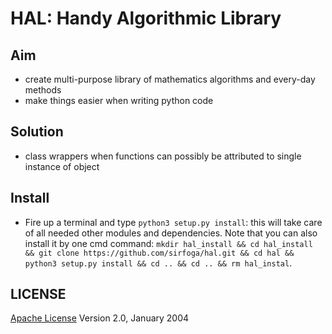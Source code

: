 # HAL: Handy Algorithmic Library

## Aim
* create multi-purpose library of mathematics algorithms and every-day methods
* make things easier when writing python code

## Solution
* class wrappers when functions can possibly be attributed to single instance of object

## Install
* Fire up a terminal and type `python3 setup.py install`: this will take care of all needed other modules and dependencies. Note that you can also install it by one cmd command: `mkdir hal_install && cd hal_install && git clone https://github.com/sirfoga/hal.git && cd hal && python3 setup.py install && cd .. && cd .. && rm hal_instal`.

## LICENSE

[Apache License](http://www.apache.org/licenses/LICENSE-2.0) Version 2.0, January 2004
